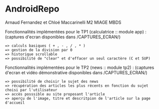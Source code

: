 # AndroidRepo
Arnaud Fernandez et Chloé Maccarinelli M2 MIAGE MBDS

Fonctionnalités implémentées pour le TP1 (calculatrice :: module app) :
(captures d'ecran disponibles dans /CAPTURES_ECRAN/)

	=> calculs basiques ( + , - , / , * )
	=> gestion de la division par 0
	=> historique scrollable 
	=> possibilité de "clear" et d'effacer un seul caractère (C et SUP)
	
	
Fonctionnalités implémentées pour le TP2  (news :: module tp2) :
(captures d'ecran et vidéo démonstrative disponibles dans /CAPTURES_ECRAN/)

	=> possibilité de choisir le sujet des news
	=> récupération des articles les plus récents en fonction du sujet choisi par l'utilisateur
	=> accès posssible au site proposant l'article
	=> aperçu de l'image, titre et descritpion de l'article sur la page d'accueil
	
